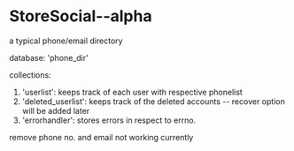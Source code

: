 StoreSocial--alpha
==================

a typical phone/email directory

database: 'phone_dir'

collections:
1. 'userlist': keeps track of each user with respective phonelist
2. 'deleted_userlist': keeps track of the deleted accounts -- recover option will be added later
3. 'errorhandler': stores errors in respect to errno.


remove phone no. and email not working currently
